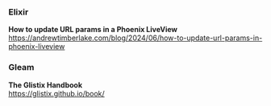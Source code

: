 ### Elixir

**How to update URL params in a Phoenix LiveView**  
https://andrewtimberlake.com/blog/2024/06/how-to-update-url-params-in-phoenix-liveview

### Gleam

**The Glistix Handbook**  
https://glistix.github.io/book/
